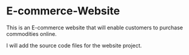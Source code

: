 # E-commerce-Website
This is an E-commerce website that will enable customers to purchase commodities online.

I will add the source code files for the website project.
